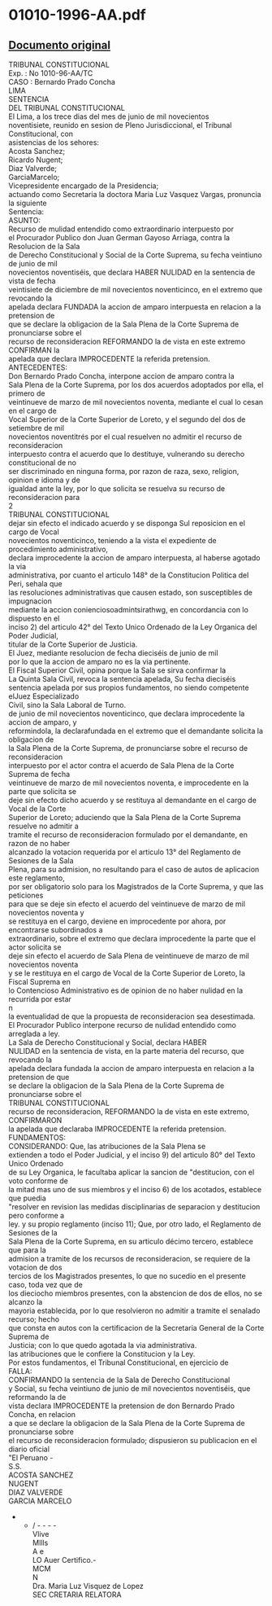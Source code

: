 
01010-1996-AA.pdf
=================
  
[Documento original](https://tc.gob.pe/jurisprudencia/1997/01010-1996-AA.pdf)  
---  
TRIBUNAL CONSTITUCIONAL  
Exp. : No 1010-96-AA/TC  
CASO : Bernardo Prado Concha  
LIMA  
SENTENCIA  
DEL TRIBUNAL CONSTITUCIONAL  
El Lima, a los trece dias del mes de junio de mil novecientos  
noventisiete, reunido en sesion de Pleno Jurisdiccional, el Tribunal Constitucional, con  
asistencias de los sehores:  
Acosta Sanchez;  
Ricardo Nugent;  
Diaz Valverde;  
GarciaMarcelo;  
Vicepresidente encargado de la Presidencia;  
actuando como Secretaria la doctora Maria Luz Vasquez Vargas, pronuncia la siguiente  
Sentencia:  
ASUNTO:  
Recurso de mulidad entendido como extraordinario interpuesto por  
el Procurador Publico don Juan German Gayoso Arriaga, contra la Resolucion de la Sala  
de Derecho Constitucional y Social de la Corte Suprema, su fecha veintiuno de junio de mil  
novecientos noventiséis, que declara HABER NULIDAD en la sentencia de vista de fecha  
veintisiete de diciembre de mil novecientos noventicinco, en el extremo que revocando la  
apelada declara FUNDADA la accion de amparo interpuesta en relacion a la pretension de  
que se declare la obligacion de la Sala Plena de la Corte Suprema de pronunciarse sobre el  
recurso de reconsideracion REFORMANDO la de vista en este extremo CONFIRMAN la  
apelada que declara IMPROCEDENTE la referida pretension.  
ANTECEDENTES:  
Don Bernardo Prado Concha, interpone accion de amparo contra la  
Sala Plena de la Corte Suprema, por los dos acuerdos adoptados por ella, el primero de  
veintinueve de marzo de mil novecientos noventa, mediante el cual lo cesan en el cargo de  
Vocal Superior de la Corte Superior de Loreto, y el segundo del dos de setiembre de mil  
novecientos noventitrés por el cual resuelven no admitir el recurso de reconsideracion  
interpuesto contra el acuerdo que lo destituye, vulnerando su derecho constitucional de no  
ser discriminado en ninguna forma, por razon de raza, sexo, religion, opinion e idioma y de  
igualdad ante la ley, por lo que solicita se resuelva su recurso de reconsideracion para  
2  
TRIBUNAL CONSTITUCIONAL  
dejar sin efecto el indicado acuerdo y se disponga Sul reposicion en el cargo de Vocal  
novecientos noventicinco, teniendo a la vista el expediente de procedimiento administrativo,  
declara improcedente la accion de amparo interpuesta, al haberse agotado la via  
administrativa, por cuanto el articulo 148° de la Constitucion Politica del Peri, sehala que  
las resoluciones administrativas que causen estado, son susceptibles de impugnacion  
mediante la accion conienciosoadmintsirathwg, en concordancia con lo dispuesto en el  
inciso 2) del articulo 42° del Texto Unico Ordenado de la Ley Organica del Poder Judicial,  
titular de la Corte Superior de Justicia.  
El Juez, mediante resolucion de fecha dieciséis de junio de mil  
por lo que la accion de amparo no es la via pertinente.  
El Fiscal Superior Civil, opina porque la Sala se sirva confirmar la  
La Quinta Sala Civil, revoca la sentencia apelada, Su fecha dieciséis  
sentencia apelada por sus propios fundamentos, no siendo competente elJuez Especializado  
Civil, sino la Sala Laboral de Turno.  
de junio de mil novecientos noventicinco, que declara improcedente la accion de amparo, y  
reformindola, la declarafundada en el extremo que el demandante solicita la obligacion de  
la Sala Plena de la Corte Suprema, de pronunciarse sobre el recurso de reconsideracion  
interpuesto por el actor contra el acuerdo de Sala Plena de la Corte Suprema de fecha  
veintinueve de marzo de mil novecientos noventa, e improcedente en la parte que solicita se  
deje sin efecto dicho acuerdo y se restituya al demandante en el cargo de Vocal de la Corte  
Superior de Loreto; aduciendo que la Sala Plena de la Corte Suprema resuelve no admitir a  
tramite el recurso de reconsideracion formulado por el demandante, en razon de no haber  
alcanzado la votacion requerida por el articulo 13° del Reglamento de Sesiones de la Sala  
Plena, para su admision, no resultando para el caso de autos de aplicacion este reglamento,  
por ser obligatorio solo para los Magistrados de la Corte Suprema, y que las peticiones  
para que se deje sin efecto el acuerdo del veintinueve de marzo de mil novecientos noventa y  
se restituya en el cargo, deviene en improcedente por ahora, por encontrarse subordinados a  
extraordinario, sobre el extremo que declara improcedente la parte que el actor solicita se  
deje sin efecto el acuerdo de Sala Plena de veintinueve de marzo de mil novecientos noventa  
y se le restituya en el cargo de Vocal de la Corte Superior de Loreto, la Fiscal Suprema en  
lo Contencioso Administrativo es de opinion de no haber nulidad en la recurrida por estar  
n  
la eventualidad de que la propuesta de reconsideracion sea desestimada.  
El Procurador Publico interpone recurso de nulidad entendido como  
arreglada a ley.  
La Sala de Derecho Constitucional y Social, declara HABER  
NULIDAD en la sentencia de vista, en la parte materia del recurso, que revocando la  
apelada declara fundada la accion de amparo interpuesta en relacion a la pretension de que  
se declare la obligacion de la Sala Plena de la Corte Suprema de pronunciarse sobre el  
TRIBUNAL CONSTITUCIONAL  
recurso de reconsideracion, REFORMANDO la de vista en este extremo, CONFIRMARON  
la apelada que declaraba IMPROCEDENTE la referida pretension.  
FUNDAMENTOS:  
CONSIDERANDO: Que, las atribuciones de la Sala Plena se  
extienden a todo el Poder Judicial, y el inciso 9) del articulo 80° del Texto Unico Ordenado  
de su Ley Organica, le facultaba aplicar la sancion de "destitucion, con el voto conforme de  
la mitad mas uno de sus miembros  y el inciso 6) de los acotados, establece que puedia  
"resolver en revision las medidas disciplinarias de separacion y destitucion pero conforme a  
ley. y su propio reglamento (inciso 11); Que, por otro lado, el Reglamento de Sesiones de la  
Sala Plena de la Corte Suprema, en su articulo décimo tercero, establece que para la  
admision a tramite de los recursos de reconsideracion, se requiere de la votacion de dos  
tercios de los Magistrados presentes, lo que no sucedio en el presente caso, toda vez que de  
los dieciocho miembros presentes, con la abstencion de dos de ellos, no se alcanzo la  
mayoria establecida, por lo que resolvieron no admitir a tramite el senalado recurso; hecho  
que consta en autos con la certificacion de la Secretaria General de la Corte Suprema de  
Justicia; con lo que quedo agotada la via administrativa.  
las atribuciones que le confiere la Constitucion y la Ley.  
Por estos fundamentos, el Tribunal Constitucional, en ejercicio de  
FALLA:  
CONFIRMANDO la sentencia de la Sala de Derecho Constitucional  
y Social, su fecha veintiuno de junio de mil novecientos noventiséis, que reformando la de  
vista declara IMPROCEDENTE la pretension de don Bernardo Prado Concha, en relacion  
a que se declare la obligacion de la Sala Plena de la Corte Suprema de pronunciarse sobre  
el recurso de reconsideracion formulado; dispusieron su publicacion en el diario oficial  
"El Peruano -  
S.S.  
ACOSTA SANCHEZ  
NUGENT  
DIAZ VALVERDE  
GARCIA MARCELO  
- - / - - - -  
Vlive  
Mllls  
A e  
LO Auer Certifico.-  
MCM  
N  
Dra. Maria Luz Visquez de Lopez  
SEC CRETARIA RELATORA